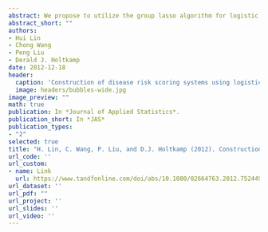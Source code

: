 ```yaml
---
abstract: We propose to utilize the group lasso algorithm for logistic regression to construct a risk scoring system for predicting disease in swine. This work is motivated by the need to develop a risk scoring system from survey data on risk factor for porcine reproductive and respiratory syndrome (PRRS), which is a major health, production and financial problem for swine producers in nearly every country. Group lasso provides an attractive solution to this research question because of its ability to achieve group variable selection and stabilize parameter estimates at the same time. We propose to choose the penalty parameter for group lasso through leave-one-out cross-validation, using the criterion of the area under the receiver operating characteristic curve. Survey data for 896 swine breeding herd sites in the USA and Canada completed between March 2005 and March 2009 are used to construct the risk scoring system for predicting PRRS outbreaks in swine. We show that our scoring system for PRRS significantly improves the current scoring system that is based on an expert opinion. We also show that our proposed scoring system is superior in terms of area under the curve to that developed using multiple logistic regression model selected based on variable significance.
abstract_short: ""
authors:
- Hui Lin 
- Chong Wang 
- Peng Liu 
- Derald J. Holtkamp
date: 2012-12-18
header:
  caption: 'Construction of disease risk scoring systems using logistic group lasso: application to porcine reproductive and respiratory syndrome survey data'
  image: headers/bubbles-wide.jpg
image_preview: ""
math: true
publication: In *Journal of Applied Statistics*.
publication_short: In *JAS*
publication_types:
- "2"
selected: true
title: "H. Lin, C. Wang, P. Liu, and D.J. Holtkamp (2012). Construction of Disease Risk Scoring Systems using Logistic Group Lasso: Application to Porcine Reproductive and Respiratory Syndrome Survey Data. Journal of Applied Statistics, 40(4):736-746."
url_code: ''
url_custom:
- name: Link
  url: https://www.tandfonline.com/doi/abs/10.1080/02664763.2012.752449
url_dataset: ''
url_pdf: ""
url_project: ''
url_slides: ''
url_video: ''
---
```


